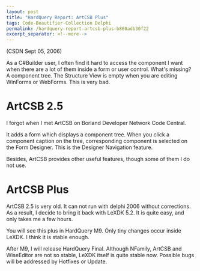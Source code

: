```yaml
---
layout: post
title: "HardQuery Report: ArtCSB Plus"
tags: Code-Beautifier-Collection Delphi
permalink: /hardquery-report-artcsb-plus-b860adb30f22
excerpt_separator: <!--more-->
---
```

(CSDN Sept 05, 2006)

As a C#Builder user, I often find it hard to access the component I want when there are a lot of them inside a form or user control. What's missing? A component tree. The Structure View is empty when you are editing WinForms or WebForms. This is very bad.
<!--more-->

# ArtCSB 2.5

I forgot when I met ArtCSB on Borland Developer Network Code Central.

It adds a form which displays a component tree. When you click a component caption on the tree, corresponding component is selected on the Form Designer. This is the Designer Navigation feature.

Besides, ArtCSB provides other useful features, though some of them I do not use.

# ArtCSB Plus

ArtCSB 2.5 is very old. It can not run with delphi 2006 without corrections. As a result, I decide to bring it back with LeXDK 5.2. It is quite easy, and only takes me a few hours.

You will see this plus in HardQuery M9. Only tiny changes occur inside LeXDK. I think it is stable enough.

After M9, I will release HardQuery Final. Although NFamily, ArtCSB and WiseEditor are not so stable, LeXDK itself is quite stable now. Possible bugs will be addressed by Hotfixes or Update.
